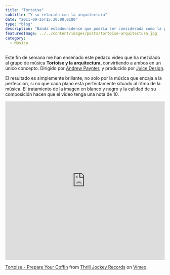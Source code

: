 ```yaml
---
title: "Tortoise"
subtitle: "Y su relación con la arquitectura"
date: "2011-09-25T15:30:00.0100"
type: "blog"
description: "Banda estadounidense que podría ser considerada como la pionera de la música Post-rock"
featuredImage: ../../content/images/posts/tortoise-arquitectura.jpg
category:
  - Música
---
```


Este fin de semana me han enseñado este pedazo video que ha mezclado al grupo de música <strong>Tortoise y la arquitectura, </strong>convirtiendo a ambos en un único concepto. Dirigido por [Andrew Paynter](http://andrewpaynter.com/videos/page/2), y producido por [Juice Design](http://juicedesign.com).

El resultado es simplemente brillante, no solo por la música que encaja a la perfección, si no que cada plano está perfectamente situado al ritmo de la música. El tratamiento de la imagen en blanco y negro y la calidad de su composición hacen que el vídeo tenga una nota de 10.

<iframe src="http://player.vimeo.com/video/4729937?title=0&amp;byline=0&amp;portrait=0" width="100%" height="500" frameborder="0"></iframe>

<a href="http://vimeo.com/4729937">Tortoise - Prepare Your Coffin</a> from <a href="http://vimeo.com/thrilljockey">Thrill Jockey Records</a> on <a href="http://vimeo.com">Vimeo</a>.
